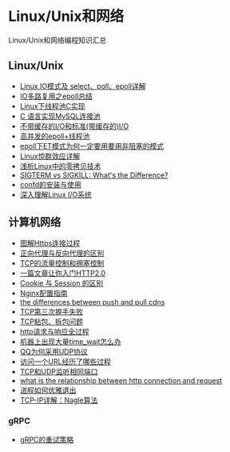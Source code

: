 # Linux/Unix和网络
Linux/Unix和网络编程知识汇总

## Linux/Unix
- [Linux IO模式及 select、poll、epoll详解](https://segmentfault.com/a/1190000003063859)
- [IO多路复用之epoll总结](https://www.cnblogs.com/Anker/archive/2013/08/17/3263780.html)
- [Linux下线程池C实现](https://blog.csdn.net/woxiaohahaa/article/details/51510747)
- [C 语言实现MySQL连接池](https://blog.csdn.net/qq_36359022/article/details/78771282)
- [不带缓存的I/O和标准(带缓存的)I/O](https://www.cnblogs.com/youxin/p/4061813.html)
- [高并发的epoll+线程池](https://blog.csdn.net/libaineu2004/article/details/72822558)
- [epoll下ET模式为何一定要用要用非阻塞的模式](https://blog.csdn.net/ldw662523/article/details/79912070)
- [Linux惊群效应详解](https://blog.csdn.net/lyztyycode/article/details/78648798)
- [浅析Linux中的零拷贝技术](https://www.jianshu.com/p/fad3339e3448)
- [SIGTERM vs SIGKILL: What's the Difference?](https://linuxhandbook.com/sigterm-vs-sigkill/#:~:text=SIGTERM%20gracefully%20kills%20the%20process,the%20child%20processes%20as%20well.)
- [confd的安装与使用](https://blog.csdn.net/bbwangj/article/details/82953786)
- [深入理解Linux I/O系统](https://mp.weixin.qq.com/s/xog7NR0j9930-ayb18svVg)

## 计算机网络
- [图解Https连接过程](https://blog.csdn.net/jinrumorijuesha/article/details/79655561)
- [正向代理与反向代理的区别](https://cloud.tencent.com/developer/article/1418457)
- [TCP的流量控制和拥塞控制](https://blog.csdn.net/yechaodechuntian/article/details/25429143)
- [一篇文章让你入门HTTP2.0](https://segmentfault.com/a/1190000016656529)
- [Cookie 与 Session 的区别](https://juejin.im/entry/5766c29d6be3ff006a31b84e)
- [Nginx配置指南](https://www.jianshu.com/p/4ee4098f2bbd)
- [the differences between push and pull cdns](http://www.travelblogadvice.com/technical/the-differences-between-push-and-pull-cdns/)
- [TCP第三次握手失败](https://www.cnblogs.com/heyonggang/p/3386415.html)
- [TCP粘包、拆包问题](https://network.51cto.com/art/201910/604438.htm)
- [http请求与响应全过程](https://blog.csdn.net/pmt123456/article/details/55216555)
- [机器上出现大量time_wait怎么办](https://blog.csdn.net/fanren224/article/details/89849276)
- [QQ为何采用UDP协议](https://blog.csdn.net/junjunba2689/article/details/82593124#comments)
- [访问一个URL经历了哪些过程](https://blog.csdn.net/Myxyj/article/details/80027700?depth_1-utm_source=distribute.pc_relevant.none-task-blog-BlogCommendFromMachineLearnPai2-1&utm_source=distribute.pc_relevant.none-task-blog-BlogCommendFromMachineLearnPai2-1)
- [TCP和UDP监听相同端口](https://blog.51cto.com/12083623/2362539)
- [what is the relationship between http connection and request
](https://stackoverflow.com/questions/34034341/what-is-the-relationship-between-http-connection-and-request#:~:text=HTTP%20connections%20%2D%20client%20and%20server,a%20connection%20with%20the%20server.)
- [进程如何优雅退出](https://juejin.cn/post/6844904121057673223)
- [TCP-IP详解：Nagle算法](https://blog.csdn.net/wdscq1234/article/details/52432095)


### gRPC
- [gRPC的重试策略](https://zhuanlan.zhihu.com/p/73747546)
